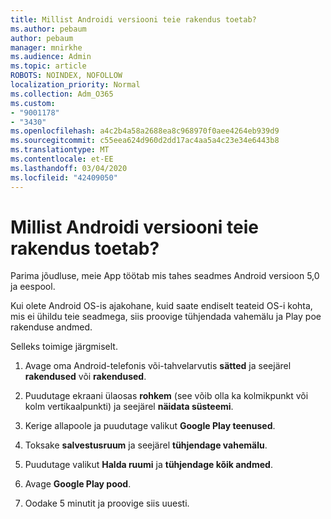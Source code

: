 ```yaml
---
title: Millist Androidi versiooni teie rakendus toetab?
ms.author: pebaum
author: pebaum
manager: mnirkhe
ms.audience: Admin
ms.topic: article
ROBOTS: NOINDEX, NOFOLLOW
localization_priority: Normal
ms.collection: Adm_O365
ms.custom:
- "9001178"
- "3430"
ms.openlocfilehash: a4c2b4a58a2688ea8c968970f0aee4264eb939d9
ms.sourcegitcommit: c55eea624d960d2dd17ac4aa5a4c23e34e6443b8
ms.translationtype: MT
ms.contentlocale: et-EE
ms.lasthandoff: 03/04/2020
ms.locfileid: "42409050"
---
```

# <a name="what-version-of-android-does-your-app-support"></a>Millist Androidi versiooni teie rakendus toetab?

Parima jõudluse, meie App töötab mis tahes seadmes Android versioon 5,0 ja eespool.

Kui olete Android OS-is ajakohane, kuid saate endiselt teateid OS-i kohta, mis ei ühildu teie seadmega, siis proovige tühjendada vahemälu ja Play poe rakenduse andmed.

Selleks toimige järgmiselt. 

1. Avage oma Android-telefonis või-tahvelarvutis **sätted** ja seejärel **rakendused** või **rakendused**.

2. Puudutage ekraani ülaosas **rohkem** (see võib olla ka kolmikpunkt või kolm vertikaalpunkti) ja seejärel **näidata süsteemi**. 

3. Kerige allapoole ja puudutage valikut **Google Play teenused**. 

4. Toksake **salvestusruum** ja seejärel **tühjendage vahemälu**. 

5. Puudutage valikut **Halda ruumi** ja **tühjendage kõik andmed**. 

6. Avage **Google Play pood**. 

7. Oodake 5 minutit ja proovige siis uuesti. 